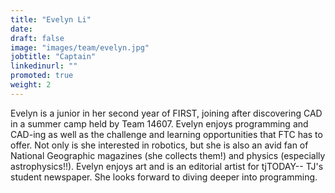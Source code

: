 ```yaml
---
title: "Evelyn Li"
date: 
draft: false
image: "images/team/evelyn.jpg"
jobtitle: "Captain"
linkedinurl: ""
promoted: true
weight: 2
---
```


Evelyn is a junior in her second year of FIRST, joining after discovering CAD in a summer camp held by Team 14607. Evelyn enjoys programming and CAD-ing as well as the challenge and learning opportunities that FTC has to offer. Not only is she interested in robotics, but she is also an avid fan of National Geographic magazines (she collects them!) and physics (especially astrophysics!!). Evelyn enjoys art and is an editorial artist for tjTODAY-- TJ's student newspaper. She looks forward to diving deeper into programming.
